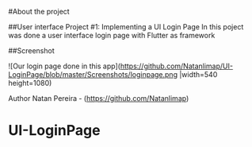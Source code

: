
#About the project

##User interface Project #1: Implementing a UI Login Page
In this poject was done a user interface login page with Flutter as framework

##Screenshot

![Our login page done in this app](https://github.com/Natanlimap/UI-LoginPage/blob/master/Screenshots/loginpage.png |width=540 height=1080)


Author
Natan Pereira - (https://github.com/Natanlimap)

# UI-LoginPage
